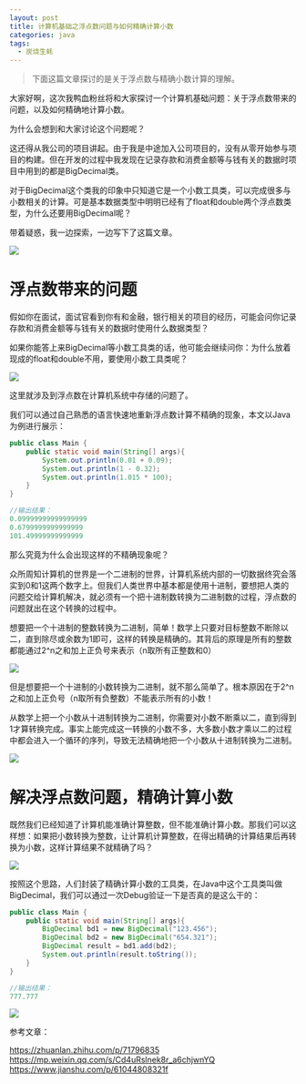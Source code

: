 ```yaml
---
layout: post
title: 计算机基础之浮点数问题与如何精确计算小数
categories: java
tags:
  - 炭烧生蚝
---
```


> 下面这篇文章探讨的是关于浮点数与精确小数计算的理解。

<!--more-->

大家好啊，这次我鸭血粉丝将和大家探讨一个计算机基础问题：关于浮点数带来的问题，以及如何精确地计算小数。

为什么会想到和大家讨论这个问题呢？

这还得从我公司的项目讲起。由于我是中途加入公司项目的，没有从零开始参与项目的构建。但在开发的过程中我发现在记录存款和消费金额等与钱有关的数据时项目中用到的都是BigDecimal类。

对于BigDecimal这个类我的印象中只知道它是一个小数工具类，可以完成很多与小数相关的计算。可是基本数据类型中明明已经有了float和double两个浮点数类型，为什么还要用BigDecimal呢？

带着疑惑，我一边探索，一边写下了这篇文章。

![](http://www.justdojava.com/assets/images/2019/java/image-tssh/decimal/1.jpg)

# 浮点数带来的问题

假如你在面试，面试官看到你有和金融，银行相关的项目的经历，可能会问你记录存款和消费金额等与钱有关的数据时使用什么数据类型？

如果你能答上来BigDecimal等小数工具类的话，他可能会继续问你：为什么放着现成的float和double不用，要使用小数工具类呢？

![](http://www.justdojava.com/assets/images/2019/java/image-tssh/decimal/2.jpg)

这里就涉及到浮点数在计算机系统中存储的问题了。

我们可以通过自己熟悉的语言快速地重新浮点数计算不精确的现象，本文以Java为例进行展示：

```java
public class Main {
    public static void main(String[] args){
        System.out.println(0.01 + 0.09);
        System.out.println(1 - 0.32);
        System.out.println(1.015 * 100);
    }
}

//输出结果：
0.09999999999999999
0.6799999999999999
101.49999999999999
```

那么究竟为什么会出现这样的不精确现象呢？

众所周知计算机的世界是一个二进制的世界，计算机系统内部的一切数据终究会落实到0和1这两个数字上。但我们人类世界中基本都是使用十进制，要想把人类的问题交给计算机解决，就必须有一个把十进制数转换为二进制数的过程，浮点数的问题就出在这个转换的过程中。

想要把一个十进制的整数转换为二进制，简单！数学上只要对目标整数不断除以二，直到除尽或余数为1即可，这样的转换是精确的。其背后的原理是所有的整数都能通过2^n之和加上正负号来表示（n取所有正整数和0）

![](http://www.justdojava.com/assets/images/2019/java/image-tssh/decimal/3.png)

但是想要把一个十进制的小数转换为二进制，就不那么简单了。根本原因在于2^n之和加上正负号（n取所有负整数）不能表示所有的小数！

从数学上把一个小数从十进制转换为二进制，你需要对小数不断乘以二，直到得到1才算转换完成。事实上能完成这一转换的小数不多，大多数小数才乘以二的过程中都会进入一个循环的序列，导致无法精确地把一个小数从十进制转换为二进制。

![](http://www.justdojava.com/assets/images/2019/java/image-tssh/decimal/4.png)

# 解决浮点数问题，精确计算小数

既然我们已经知道了计算机能准确计算整数，但不能准确计算小数。那我们可以这样想：如果把小数转换为整数，让计算机计算整数，在得出精确的计算结果后再转换为小数，这样计算结果不就精确了吗？

![](http://www.justdojava.com/assets/images/2019/java/image-tssh/decimal/5.jpg)

按照这个思路，人们封装了精确计算小数的工具类，在Java中这个工具类叫做BigDecimal，我们可以通过一次Debug验证一下是否真的是这么干的：

```java
public class Main {
    public static void main(String[] args){
        BigDecimal bd1 = new BigDecimal("123.456");
        BigDecimal bd2 = new BigDecimal("654.321");
        BigDecimal result = bd1.add(bd2);
        System.out.println(result.toString());
    }
}

//输出结果：
777.777
```

![](http://www.justdojava.com/assets/images/2019/java/image-tssh/decimal/6.png)


参考文章：

https://zhuanlan.zhihu.com/p/71796835
https://mp.weixin.qq.com/s/Cd4uRslnek8r_a6chjwnYQ
https://www.jianshu.com/p/61044808321f
